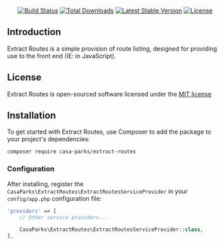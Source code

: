 <p align="center">
<a href="https://travis-ci.org/Casa-Parks/Extract-Routes"><img src="https://travis-ci.org/Casa-Parks/Extract-Routes.svg" alt="Build Status"></a>
<a href="https://packagist.org/packages/Casa-Parks/Extract-Routes"><img src="https://poser.pugx.org/Casa-Parks/Extract-Routes/d/total.svg" alt="Total Downloads"></a>
<a href="https://packagist.org/packages/Casa-Parks/Extract-Routes"><img src="https://poser.pugx.org/Casa-Parks/Extract-Routes/v/stable.svg" alt="Latest Stable Version"></a>
<a href="https://packagist.org/packages/Casa-Parks/Extract-Routes"><img src="https://poser.pugx.org/Casa-Parks/Extract-Routes/license.svg" alt="License"></a>
</p>

## Introduction

Extract Routes is a simple provision of route listing, designed for providing use to the front end (IE: in JavaScript).

## License

Extract Routes is open-sourced software licensed under the [MIT license](http://opensource.org/licenses/MIT)

## Installation

To get started with Extract Routes, use Composer to add the package to your project's dependencies:

    composer require casa-parks/extract-routes

### Configuration

After installing, register the `CasaParks\ExtractRoutes\ExtractRoutesServiceProvider` in your `config/app.php` configuration file:

```php
'providers' => [
    // Other service providers...

    CasaParks\ExtractRoutes\ExtractRoutesServiceProvider::class,
],
```
